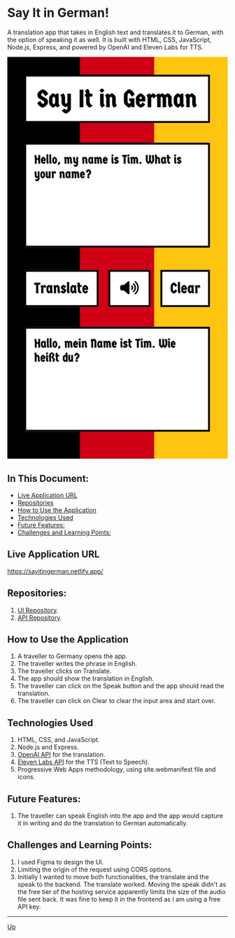 # Say It in German!
A translation app that takes in English text and translates it to German, with the option of speaking it as well. It is built with HTML, CSS, JavaScript, Node.js, Express, and powered by OpenAI and Eleven Labs for TTS. 

![home-page](images/home-page.png "Home Page")

## In This Document:
- [Live Application URL](#live-application-url)
- [Repositories](#repositories)
- [How to Use the Application](#how-to-use-the-application)
- [Technologies Used](#technologies-used)
- [Future Features:](#future-features)
- [Challenges and Learning Points:](#challenges-and-learning-points)

## Live Application URL
https://sayitingerman.netlify.app/

## Repositories:
1. [UI Repository](https://github.com/shantdashjian/say-it-in-german-ui).
2. [API Repository](https://github.com/shantdashjian/say-it-in-german-api).
   

## How to Use the Application
1. A traveller to Germany opens the app.
2. The traveller writes the phrase in English.
3. The traveller clicks on Translate.
4. The app should show the translation in English.
5. The traveller can click on the Speak button and the app should read the translation.
6. The traveller can click on Clear to clear the input area and start over.

## Technologies Used
1. HTML, CSS, and JavaScript.
2. Node.js and Express.
3. [OpenAI API](https://platform.openai.com/docs/introduction/overview) for the translation.
4. [Eleven Labs API](https://elevenlabs.io/docs/api-reference/text-to-speech) for the TTS (Text to Speech).
5. Progressive Web Apps methodology, using site.webmanifest file and icons.

## Future Features:
1. The traveller can speak English into the app and the app would capture it in writing and do the translation to German automatically. 

## Challenges and Learning Points:
1. I used Figma to design the UI.
2. Limiting the origin of the request using CORS options.
3. Initially I wanted to move both functionalities, the translate and the speak to the backend. The translate worked. Moving the speak didn't as the free tier of the hosting service apparently limits the size of the audio file sent back. It was fine to keep it in the frontend as I am using a free API key.   
<hr>

[Up](README.md)
